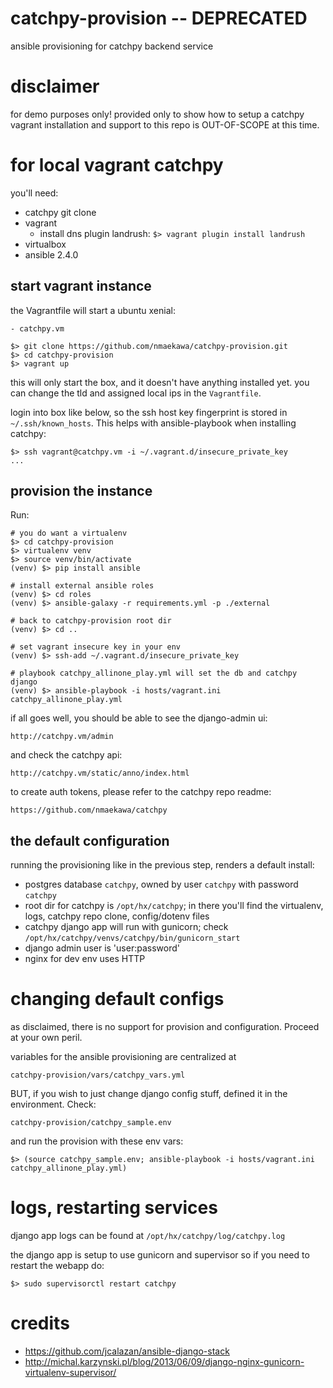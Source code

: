 # catchpy-provision -- DEPRECATED
ansible provisioning for catchpy backend service

# disclaimer
for demo purposes only! provided only to show how to setup a catchpy vagrant
installation and support to this repo is OUT-OF-SCOPE at this time.


# for local vagrant catchpy

you'll need:

- catchpy git clone
- vagrant
    - install dns plugin landrush: `$> vagrant plugin install landrush`
- virtualbox
- ansible 2.4.0

## start vagrant instance

the Vagrantfile will start a ubuntu xenial:

    - catchpy.vm

    $> git clone https://github.com/nmaekawa/catchpy-provision.git
    $> cd catchpy-provision
    $> vagrant up

this will only start the box, and it doesn't have anything installed yet.
you can change the tld and assigned local ips in the `Vagrantfile`.

login into box like below, so the ssh host key
fingerprint is stored in `~/.ssh/known_hosts`. This helps with ansible-playbook
when installing catchpy:

    $> ssh vagrant@catchpy.vm -i ~/.vagrant.d/insecure_private_key
    ...


## provision the instance

Run:

    # you do want a virtualenv
    $> cd catchpy-provision
    $> virtualenv venv
    $> source venv/bin/activate
    (venv) $> pip install ansible

    # install external ansible roles
    (venv) $> cd roles
    (venv) $> ansible-galaxy -r requirements.yml -p ./external

    # back to catchpy-provision root dir
    (venv) $> cd ..

    # set vagrant insecure key in your env
    (venv) $> ssh-add ~/.vagrant.d/insecure_private_key

    # playbook catchpy_allinone_play.yml will set the db and catchpy django
    (venv) $> ansible-playbook -i hosts/vagrant.ini catchpy_allinone_play.yml

if all goes well, you should be able to see the django-admin ui:

    http://catchpy.vm/admin

and check the catchpy api:

    http://catchpy.vm/static/anno/index.html

to create auth tokens, please refer to the catchpy repo readme:

    https://github.com/nmaekawa/catchpy


## the default configuration

running the provisioning like in the previous step, renders a default install:

- postgres database `catchpy`, owned by user `catchpy` with password `catchpy`
- root dir for catchpy is `/opt/hx/catchpy`; in there you'll find the virtualenv,
  logs, catchpy repo clone, config/dotenv files
- catchpy django app will run with gunicorn; check
  `/opt/hx/catchpy/venvs/catchpy/bin/gunicorn_start`
- django admin user is 'user:password'
- nginx for dev env uses HTTP


# changing default configs

as disclaimed, there is no support for provision and configuration. Proceed at
your own peril.

variables for the ansible provisioning are centralized at

    catchpy-provision/vars/catchpy_vars.yml


BUT, if you wish to just change django config stuff, defined it in the
environment. Check:

    catchpy-provision/catchpy_sample.env

and run the provision with these env vars:

    $> (source catchpy_sample.env; ansible-playbook -i hosts/vagrant.ini catchpy_allinone_play.yml)



# logs, restarting services

django app logs can be found at `/opt/hx/catchpy/log/catchpy.log`

the django app is setup to use gunicorn and supervisor so if you need to restart
the webapp do:

    $> sudo supervisorctl restart catchpy


# credits

- https://github.com/jcalazan/ansible-django-stack
- http://michal.karzynski.pl/blog/2013/06/09/django-nginx-gunicorn-virtualenv-supervisor/



